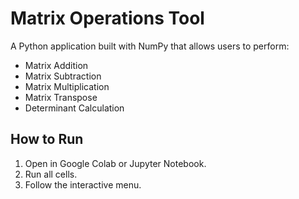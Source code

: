 # Matrix Operations Tool

A Python application built with NumPy that allows users to perform:
- Matrix Addition
- Matrix Subtraction
- Matrix Multiplication
- Matrix Transpose
- Determinant Calculation

## How to Run
1. Open in Google Colab or Jupyter Notebook.
2. Run all cells.
3. Follow the interactive menu.
